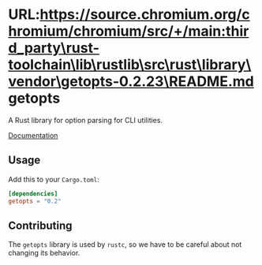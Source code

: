 URL:https://source.chromium.org/chromium/chromium/src/+/main:third_party\rust-toolchain\lib\rustlib\src\rust\library\vendor\getopts-0.2.23\README.md
getopts
===

A Rust library for option parsing for CLI utilities.

[Documentation](https://docs.rs/getopts)

## Usage

Add this to your `Cargo.toml`:

```toml
[dependencies]
getopts = "0.2"
```

## Contributing

The `getopts` library is used by `rustc`, so we have to be careful about not changing its behavior.
